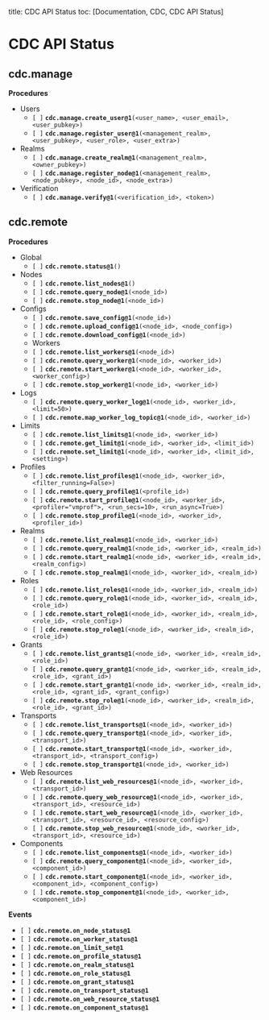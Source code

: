 title: CDC API Status
toc: [Documentation, CDC, CDC API Status]

# CDC API Status

## cdc.manage

**Procedures**

* Users
    * `[ ]` **`cdc.manage.create_user@1`**`(<user_name>, <user_email>, <user_pubkey>)`
    * `[ ]` **`cdc.manage.register_user@1`**`(<management_realm>, <user_pubkey>, <user_role>, <user_extra>)`
* Realms
    * `[ ]` **`cdc.manage.create_realm@1`**`(<management_realm>, <owner_pubkey>)`
    * `[ ]` **`cdc.manage.register_node@1`**`(<management_realm>, <node_pubkey>, <node_id>, <node_extra>)`
* Verification
    * `[ ]` **`cdc.manage.verify@1`**`(<verification_id>, <token>)`

## cdc.remote

**Procedures**

* Global
    * `[ ]` **`cdc.remote.status@1`**`()`
* Nodes
    * `[ ]` **`cdc.remote.list_nodes@1`**`()`
    * `[ ]` **`cdc.remote.query_node@1`**`(<node_id>)`
    * `[ ]` **`cdc.remote.stop_node@1`**`(<node_id>)`
* Configs
    * `[ ]` **`cdc.remote.save_config@1`**`(<node_id>)`
    * `[ ]` **`cdc.remote.upload_config@1`**`(<node_id>, <node_config>)`
    * `[ ]` **`cdc.remote.download_config@1`**`(<node_id>)`
    * Workers
    * `[ ]` **`cdc.remote.list_workers@1`**`(<node_id>)`
    * `[ ]` **`cdc.remote.query_worker@1`**`(<node_id>, <worker_id>)`
    * `[ ]` **`cdc.remote.start_worker@1`**`(<node_id>, <worker_id>, <worker_config>)`
    * `[ ]` **`cdc.remote.stop_worker@1`**`(<node_id>, <worker_id>)`
* Logs
    * `[ ]` **`cdc.remote.query_worker_log@1`**`(<node_id>, <worker_id>, <limit=50>)`
    * `[ ]` **`cdc.remote.map_worker_log_topic@1`**`(<node_id>, <worker_id>)`
* Limits
    * `[ ]` **`cdc.remote.list_limits@1`**`(<node_id>, <worker_id>)`
    * `[ ]` **`cdc.remote.get_limit@1`**`(<node_id>, <worker_id>, <limit_id>)`
    * `[ ]` **`cdc.remote.set_limit@1`**`(<node_id>, <worker_id>, <limit_id>, <setting>)`
* Profiles
    * `[ ]` **`cdc.remote.list_profiles@1`**`(<node_id>, <worker_id>, <filter_running=False>)`
    * `[ ]` **`cdc.remote.query_profile@1`**`(<profile_id>)`
    * `[ ]` **`cdc.remote.start_profile@1`**`(<node_id>, <worker_id>, <profiler="vmprof">, <run_secs=10>, <run_async=True>)`
    * `[ ]` **`cdc.remote.stop_profile@1`**`(<node_id>, <worker_id>, <profiler_id>)`
* Realms
    * `[ ]` **`cdc.remote.list_realms@1`**`(<node_id>, <worker_id>)`
    * `[ ]` **`cdc.remote.query_realm@1`**`(<node_id>, <worker_id>, <realm_id>)`
    * `[ ]` **`cdc.remote.start_realm@1`**`(<node_id>, <worker_id>, <realm_id>, <realm_config>)`
    * `[ ]` **`cdc.remote.stop_realm@1`**`(<node_id>, <worker_id>, <realm_id>)`
* Roles
    * `[ ]` **`cdc.remote.list_roles@1`**`(<node_id>, <worker_id>, <realm_id>)`
    * `[ ]` **`cdc.remote.query_role@1`**`(<node_id>, <worker_id>, <realm_id>, <role_id>)`
    * `[ ]` **`cdc.remote.start_role@1`**`(<node_id>, <worker_id>, <realm_id>, <role_id>, <role_config>)`
    * `[ ]` **`cdc.remote.stop_role@1`**`(<node_id>, <worker_id>, <realm_id>, <role_id>)`
* Grants
    * `[ ]` **`cdc.remote.list_grants@1`**`(<node_id>, <worker_id>, <realm_id>, <role_id>)`
    * `[ ]` **`cdc.remote.query_grant@1`**`(<node_id>, <worker_id>, <realm_id>, <role_id>, <grant_id>)`
    * `[ ]` **`cdc.remote.start_grant@1`**`(<node_id>, <worker_id>, <realm_id>, <role_id>, <grant_id>, <grant_config>)`
    * `[ ]` **`cdc.remote.stop_role@1`**`(<node_id>, <worker_id>, <realm_id>, <role_id>, <grant_id>)`
* Transports
    * `[ ]` **`cdc.remote.list_transports@1`**`(<node_id>, <worker_id>)`
    * `[ ]` **`cdc.remote.query_transport@1`**`(<node_id>, <worker_id>, <transport_id>)`
    * `[ ]` **`cdc.remote.start_transport@1`**`(<node_id>, <worker_id>, <transport_id>, <transport_config>)`
    * `[ ]` **`cdc.remote.stop_transport@1`**`(<node_id>, <worker_id>)`
* Web Resources
    * `[ ]` **`cdc.remote.list_web_resources@1`**`(<node_id>, <worker_id>, <transport_id>)`
    * `[ ]` **`cdc.remote.query_web_resource@1`**`(<node_id>, <worker_id>, <transport_id>, <resource_id>)`
    * `[ ]` **`cdc.remote.start_web_resource@1`**`(<node_id>, <worker_id>, <transport_id>, <resource_id>, <resource_config>)`
    * `[ ]` **`cdc.remote.stop_web_resource@1`**`(<node_id>, <worker_id>, <transport_id>, <resource_id>)`
* Components
    * `[ ]` **`cdc.remote.list_components@1`**`(<node_id>, <worker_id>)`
    * `[ ]` **`cdc.remote.query_component@1`**`(<node_id>, <worker_id>, <component_id>)`
    * `[ ]` **`cdc.remote.start_component@1`**`(<node_id>, <worker_id>, <component_id>, <component_config>)`
    * `[ ]` **`cdc.remote.stop_component@1`**`(<node_id>, <worker_id>, <component_id>)`

**Events**

* `[ ]` **`cdc.remote.on_node_status@1`**
* `[ ]` **`cdc.remote.on_worker_status@1`**
* `[ ]` **`cdc.remote.on_limit_set@1`**
* `[ ]` **`cdc.remote.on_profile_status@1`**
* `[ ]` **`cdc.remote.on_realm_status@1`**
* `[ ]` **`cdc.remote.on_role_status@1`**
* `[ ]` **`cdc.remote.on_grant_status@1`**
* `[ ]` **`cdc.remote.on_transport_status@1`**
* `[ ]` **`cdc.remote.on_web_resource_status@1`**
* `[ ]` **`cdc.remote.on_component_status@1`**
